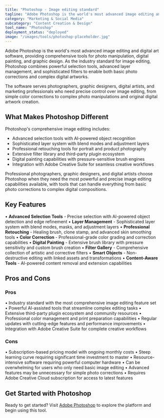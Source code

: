 ```yaml
---
title: "Photoshop - Image editing standard"
tagline: "Adobe Photoshop is the world's most advanced image editing and digital art software, providing comprehensive tools for photo manipulation, digital painting, and graphic design..."
category: "Marketing & Social Media"
subcategory: "Content Creation & Design"
tool_name: "Photoshop"
deployment_status: "deployed"
image: "/images/tools/photoshop-placeholder.jpg"
---
```


Adobe Photoshop is the world's most advanced image editing and digital art software, providing comprehensive tools for photo manipulation, digital painting, and graphic design. As the industry standard for image editing, Photoshop combines powerful selection tools, advanced layer management, and sophisticated filters to enable both basic photo corrections and complex digital artworks.

The software serves photographers, graphic designers, digital artists, and marketing professionals who need precise control over image editing, from simple color corrections to complex photo manipulations and original digital artwork creation.

## What Makes Photoshop Different

Photoshop's comprehensive image editing includes:
- Advanced selection tools with AI-powered object recognition
- Sophisticated layer system with blend modes and adjustment layers
- Professional retouching tools for portrait and product photography
- Extensive filter library and third-party plugin ecosystem
- Digital painting capabilities with pressure-sensitive brush engines
- Integration with Adobe Creative Suite for seamless creative workflows

Professional photographers, graphic designers, and digital artists choose Photoshop when they need the most powerful and precise image editing capabilities available, with tools that can handle everything from basic photo corrections to complex digital compositions.

## Key Features

• **Advanced Selection Tools** - Precise selection with AI-powered object detection and edge refinement
• **Layer Management** - Sophisticated layer system with blend modes, masks, and adjustment layers
• **Professional Retouching** - Healing brush, clone stamp, and advanced skin smoothing tools
• **Color Correction** - Professional-grade color grading and correction capabilities
• **Digital Painting** - Extensive brush library with pressure sensitivity and custom brush creation
• **Filter Gallery** - Comprehensive collection of artistic and corrective filters
• **Smart Objects** - Non-destructive editing with linked assets and transformations
• **Content-Aware Tools** - AI-powered content removal and extension capabilities

## Pros and Cons

### Pros
• Industry standard with the most comprehensive image editing feature set
• Powerful AI-assisted tools that streamline complex editing tasks
• Extensive third-party plugin ecosystem and community resources
• Professional color management and print preparation capabilities
• Regular updates with cutting-edge features and performance improvements
• Integration with Adobe Creative Suite for complete creative workflows

### Cons
• Subscription-based pricing model with ongoing monthly costs
• Steep learning curve requiring significant time investment to master
• Resource-intensive software requiring powerful computer hardware
• Can be overwhelming for users who only need basic image editing
• Advanced features may be unnecessary for simple photo corrections
• Requires Adobe Creative Cloud subscription for access to latest features

## Get Started with Photoshop

Ready to get started? Visit [Adobe Photoshop](https://www.adobe.com/products/photoshop.html) to explore the platform and begin using this tool.